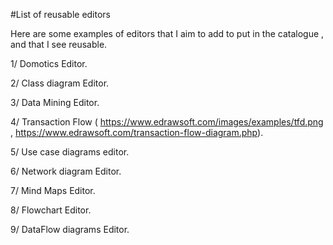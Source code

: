#List of reusable  editors 

Here are some examples of editors that I aim to add to put in the catalogue , and that I see reusable. 



1/ Domotics Editor.

2/ Class diagram Editor.

3/ Data Mining Editor.

4/ Transaction Flow ( https://www.edrawsoft.com/images/examples/tfd.png , https://www.edrawsoft.com/transaction-flow-diagram.php). 

5/ Use case diagrams editor. 

6/ Network diagram Editor.

7/ Mind Maps Editor.

8/ Flowchart Editor.

9/ DataFlow diagrams Editor.
